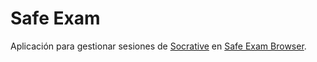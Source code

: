 # Safe Exam

Aplicación para gestionar sesiones de [Socrative](https://www.socrative.com)
en [Safe Exam Browser](https://safeexambrowser.org).
